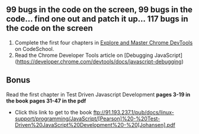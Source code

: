 ## 99 bugs in the code on the screen, 99 bugs in the code... find one out and patch it up... 117 bugs in the code on the screen

1. Complete the first four chapters in [Explore and Master Chrome DevTools](http://discover-devtools.codeschool.com/) on CodeSchool.
2. Read the Chrome Developer Tools article on [Debugging JavaScript] (https://developer.chrome.com/devtools/docs/javascript-debugging)

## Bonus

Read the first chapter in Test Driven Javascript Development **pages 3-19 in the book pages 31-47 in the pdf**
  * Click this link to get to the book ftp://91.193.237.1/pub/docs/linux-support/programming/JavaScript/[Pearson]%20-%20Test-Driven%20JavaScript%20Development%20-%20[Johansen].pdf
